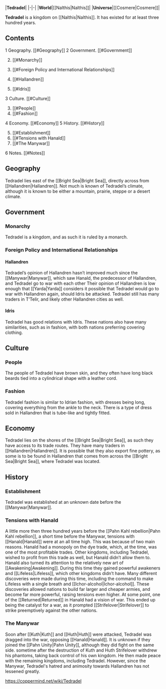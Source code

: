 |**Tedradel**|
|-|-|
|**World**|[[Nalthis\|Nalthis]]|
|**Universe**|[[Cosmere\|Cosmere]]|

**Tedradel** is a kingdom on [[Nalthis\|Nalthis]]. It has existed for at least three hundred years.

## Contents

1 Geography. [[#Geography]] 
2 Government. [[#Government]] 

2. [[#Monarchy]] 
2. [[#Foreign Policy and International Relationships]] 

2. [[#Hallandren]] 
2. [[#Idris]] 




3 Culture. [[#Culture]] 

3. [[#People]] 
3. [[#Fashion]] 


4 Economy. [[#Economy]] 
5 History. [[#History]] 

5. [[#Establishment]] 
5. [[#Tensions with Hanald]] 
5. [[#The Manywar]] 


6 Notes. [[#Notes]] 


## Geography
Tedradel lies east of the [[Bright Sea\|Bright Sea]], directly across from [[Hallandren\|Hallandren]]. Not much is known of Tedradel’s climate, although it is known to be either a mountain, prairie, steppe or a desert climate.

## Government
### Monarchy
Tedradel is a kingdom, and as such it is ruled by a monarch.

### Foreign Policy and International Relationships
#### Hallandren
Tedradel’s opinion of Hallandren hasn’t improved much since the [[Manywar\|Manywar]], which saw Hanald, the predecessor of Hallandren, and Tedradel go to war with each other Their opinion of Hallandren is low enough that [[Yarda\|Yarda]] considers it possible that Tedradel would go to war with Hallandren again, should Idris be attacked.
Tedradel still has many traders in T’Telir, and likely other Hallandren cities as well.

#### Idris
Tedradel has good relations with Idris. These nations also have many similarities, such as in fashion, with both nations preferring covering clothing.

## Culture
### People
The people of Tedradel have brown skin, and they often have long black beards tied into a cylindrical shape with a leather cord.

### Fashion
Tedradel fashion is similar to Idrian fashion, with dresses being long, covering everything from the ankle to the neck. There is a type of dress sold in Hallandren that is tube-like and tightly fitted.

## Economy
Tedradel lies on the shores of the [[Bright Sea\|Bright Sea]], as such they have access to its trade routes. They have many traders in [[Hallandren\|Hallandren]].
It is possible that they also export fine pottery, as some is to be found in Hallandren that comes from across the [[Bright Sea\|Bright Sea]], where Tedradel was located.

## History
### Establishment
Tedradel was established at an unknown date before the [[Manywar\|Manywar]].

### Tensions with Hanald
A little more then three hundred years before the [[Pahn Kahl rebellion\|Pahn Kahl rebellion]], a short time before the Manywar, tensions with [[Hanald\|Hanald]] were at an all time high. This was because of two main reasons.
Hanald had a monopoly on the dye trade, which, at the time, was one of the most profitable trades. Other kingdoms, including Tedradel, wished to profit from this trade as well, but Hanald didn’t allow them to.
Hanald also turned its attention to the relatively new art of [[Awakening\|Awakening]]. During this time they gained powerful awakeners and [[Lifeless\|Lifeless]], which other kingdoms didn’t have. Many different discoveries were made during this time, including the command to make Lifeless with a single breath and [[Ichor-alcohol\|Ichor-alcohol]]. These discoveries allowed nations to build far larger and cheaper armies, and become far more powerful, raising tensions even higher.
At some point, one of the [[Returned\|Returned]] in Hanald had a vision of war. This ended up being the catalyst for a war, as it prompted [[Strifelover\|Strifelover]] to strike preemptively against the other nations.

### The Manywar
Soon after [[Kuth\|Kuth]] and [[Huth\|Huth]] were attacked, Tedradel was dragged into the war, opposing [[Hanald\|Hanald]]. It is unknown if they joined the [[Pahn Unity\|Pahn Unity]], although they did fight on the same side. sometime after the destruction of Kuth and Huth Strifelover withdrew his phantoms, taking back control of his own kingdom. He then made peace with the remaining kingdoms, including Tedradel. However, since the Manywar, Tedradel's hatred and animosity towards Hallandren has not lessened greatly.



https://coppermind.net/wiki/Tedradel